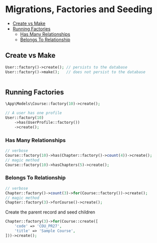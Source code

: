 # Migrations, Factories and Seeding

<!-- TOC -->

- [Create vs Make](#create-vs-make)
- [Running Factories](#running-factories)
  - [Has Many Relationships](#has-many-relationships)
  - [Belongs To Relationship](#belongs-to-relationship)

<!-- /TOC -->

## Create vs Make

```php
User::factory()->create(); // persists to the database
User::factory()->make();   // does not persist to the database
```

```php
```


## Running Factories

```php
\App\Models\Course::factory(10)->create();
```

```php
// A user has one profile
User::factory(10)
    ->has(UserProfile::factory())
    ->create();
```

### Has Many Relationships

```php
// verbose
Course::factory(10)->has(Chapter::factory()->count(4))->create();
// magic method
Course::factory(10)->hasChapters(5)->create();
```
### Belongs To Relationship

```php
// verbose
Chapter::factory()->count(3)->for(Course::factory())->create();
// magic method
Chapter::factory(3)->forCourse()->create();

```


Create the parent record and seed children

```php
Chapter::factory(3)->for(Course::create([
    'code' => 'COU_PR27',
    'title' => 'Sample Course',
]))->create();
```

